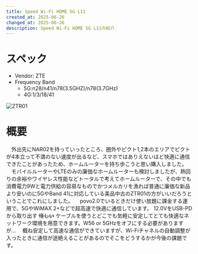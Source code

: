 ```yaml
---
title: Speed Wi-Fi HOME 5G L11
created_at: 2025-06-26
changed_at: 2025-06-26
description: Speed Wi-Fi HOME 5G L11の紹介
---
```


# スペック
- Vendor: ZTE
- Frequency Band
  - 5G:n28/n41/n78(3.5GHZ)/n78(3.7GHz)
  - 4G:1/3/18/41 
  
![ZTR01](https://media.misskeyusercontent.jp/io/d2fdb596-1b33-416d-88ad-b0b60a277ece.jpg)

# 概要
　外出先にNAR02を持っていったところ、圏外やピクト1,2本のエリアでピクトが4本立って不満のない速度が出るなど、スマホではありえないほど快適に通信できたことがあったため、ホームルーターを持ち歩こうと思い購入しました。
　モバイルルーターやLTEのみの廉価なホームルーターも検討しましたが、熱回りの余裕やワイヤレス性能などトータルで考えてホームルーターで、その中でも消費電力9Wと電力供給の容易なものでかつメルカリを漁れば普通に廉価な新品より安いのに5GやBand 41に対応している美品中古のZTR01の方がいいだろうということでこれにしました。
　povo2.0でいるときだけ使い放題に課金する運用で、5GやWiMAX 2+などで超高速で快適に通信しています。
12.0VをUSB-PDから取り出す ~~怪しい~~ ケーブルを使うとどこでも気軽に安定してとても快適なネットワーク環境を用意できます。W56 or 5GHzをオフにする必要がありますが…
　概ね安定して高速な通信ができていますが、Wi-Fiチャネルの自動調整が入ったときに通信が途絶えることがあるのでそこをどうするかが今後の課題です。